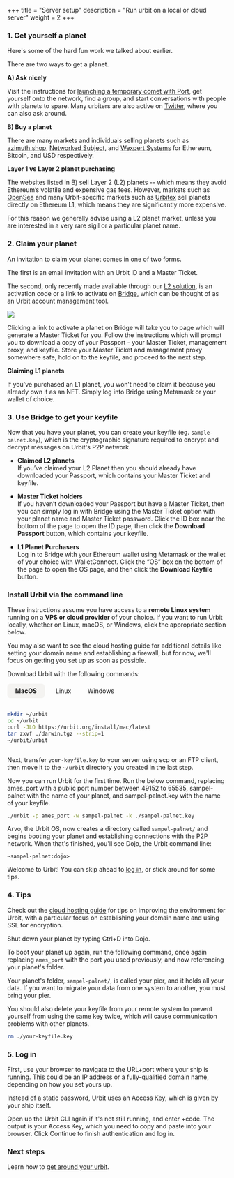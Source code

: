 +++
title = "Server setup"
description = "Run urbit on a local or cloud server"
weight = 2
+++

### 1. Get yourself a planet

Here's some of the hard fun work we talked about earlier.

There are two ways to get a planet.

**A) Ask nicely**

Visit the instructions for [launching a temporary comet with Port](/getting-started/easy), get yourself onto the network, find a group, and start conversations with people with planets to spare. Many urbiters are also active on [Twitter](https://twitter.com), where you can also ask around.

**B) Buy a planet**

There are many markets and individuals selling planets such as [azimuth.shop](https://azimuth.shop), [Networked Subject](https://subject.network), and [Wexpert Systems](https://wexpert.systems) for Ethereum, Bitcoin, and USD respectively.

<div className="bg-wall-100 p-7 rounded-xl markdown-callout">

**Layer 1 vs Layer 2 planet purchasing**

The websites listed in B) sell Layer 2 (L2) planets -- which means they avoid Ethereum’s volatile and expensive gas fees. However, markets such as [OpenSea](https://opensea.io) and many Urbit-specific markets such as [Urbitex](https://urbitex.io) sell planets directly on Ethereum L1, which means they are significantly more expensive.

For this reason we generally advise using a L2 planet market, unless you are interested in a very rare sigil or a particular planet name.

</div>

### 2. Claim your planet

An invitation to claim your planet comes in one of two forms.

The first is an email invitation with an Urbit ID and a Master Ticket.

The second, only recently made available through our [L2 solution](/getting-started/layer-2-for-planets), is an activation code or a link to activate on [Bridge](https://bridge.urbit.org), which can be thought of as an Urbit account management tool.

![](https://media.urbit.org/site/getting-started/Server-setup-1.jpg)

Clicking a link to activate a planet on Bridge will take you to page which will generate a Master Ticket for you. Follow the instructions which will prompt you to download a copy of your Passport - your Master Ticket, management proxy, and keyfile. Store your Master Ticket and management proxy somewhere safe, hold on to the keyfile, and proceed to the next step.

<div className="bg-wall-100 p-7 rounded-xl markdown-callout">

**Claiming L1 planets**

If you’ve purchased an L1 planet, you won’t need to claim it because you already own it as an NFT. Simply log into Bridge using Metamask or your wallet of choice.

</div>

### 3. Use Bridge to get your keyfile

Now that you have your planet, you can create your keyfile (eg. `sample-palnet.key`), which is the cryptographic signature required to encrypt and decrypt messages on Urbit's P2P network.

- **Claimed L2 planets**  
  If you’ve claimed your L2 Planet then you should already have downloaded your Passport, which contains your Master Ticket and keyfile.

- **Master Ticket holders**  
  If you haven’t downloaded your Passport but have a Master Ticket, then you can simply log in with Bridge using the Master Ticket option with your planet name and Master Ticket password. Click the ID box near the bottom of the page to open the ID page, then click the **Download Passport** button, which contains your keyfile.

- **L1 Planet Purchasers**  
  Log in to Bridge with your Ethereum wallet using Metamask or the wallet of your choice with WalletConnect. Click the “OS” box on the bottom of the page to open the OS page, and then click the **Download Keyfile** button.

### Install Urbit via the command line

These instructions assume you have access to a **remote Linux system** running on a **VPS or cloud provider** of your choice. If you want to run Urbit locally, whether on Linux, macOS, or Windows, click the appropriate section below.

You may also want to see the cloud hosting guide for additional details like setting your domain name and establishing a firewall, but for now, we'll focus on getting you set up as soon as possible.

Download Urbit with the following commands:

<div id="os" class="os">
  <input type="radio" id="macos" name="os" checked>
  <label for="macos">MacOS</label>
  <div class="tab">

```bash
mkdir ~/urbit
cd ~/urbit
curl -JLO https://urbit.org/install/mac/latest
tar zxvf ./darwin.tgz --strip=1
~/urbit/urbit
```

  </div>

  <input type="radio" id="linux" name="os">
  <label for="linux">Linux</label>
  <div class="tab">

```shell
mkdir ~/urbit
cd ~/urbit
wget --content-disposition https://urbit.org/install/linux64/latest
tar zxvf ./linux64.tgz --strip=1
~/urbit/urbit
```

Linux users may need to run this command in another terminal window to access your Urbit on port 80:

```shell
sudo apt-get install libcap2-bin
sudo setcap 'cap_net_bind_service=+ep' ~/urbit/urbit
```

</div>

  <input type="radio" id="windows" name="os">
  <label for="windows">Windows</label>
  <div class="tab">

```winbatch
mkdir %USERPROFILE%\urbit
cd %USERPROFILE%\urbit
curl -JLO https://urbit.org/install/windows/latest
tar zxvf .\windows.tgz --strip=1
%USERPROFILE%\urbit\urbit
```

> Windows 10 build 17063 and later includes the familiar `curl` and `tar` command-line tools.

</div>
</div>

Next, transfer `your-keyfile.key` to your server using scp or an FTP client, then move it to the `~/urbit` directory you created in the last step.

Now you can run Urbit for the first time. Run the below command, replacing ames_port with a public port number between 49152 to 65535, sampel-palnet with the name of your planet, and sampel-palnet.key with the name of your keyfile.

```sh
./urbit -p ames_port -w sampel-palnet -k ./sampel-palnet.key
```

Arvo, the Urbit OS, now creates a directory called `sampel-palnet/` and begins booting your planet and establishing connections with the P2P network. When that's finished, you'll see Dojo, the Urbit command line:

```
~sampel-palnet:dojo>
```

Welcome to Urbit! You can skip ahead to [log in](#log-in), or stick around for some tips.

### 4. Tips

Check out the [cloud hosting guide](/using/running/hosting) for tips on improving the environment for Urbit, with a particular focus on establishing your domain name and using SSL for encryption.

Shut down your planet by typing Ctrl+D into Dojo.

To boot your planet up again, run the following command, once again replacing `ames_port` with the port you used previously, and now referencing your planet's folder.

Your planet's folder, `sampel-palnet/`, is called your pier, and it holds all your data. If you want to migrate your data from one system to another, you must bring your pier.

You should also delete your keyfile from your remote system to prevent yourself from using the same key twice, which will cause communication problems with other planets.

```sh
rm ./your-keyfile.key
```

### 5. Log in

First, use your browser to navigate to the URL+port where your ship is running. This could be an IP address or a fully-qualified domain name, depending on how you set yours up.

Instead of a static password, Urbit uses an Access Key, which is given by your ship itself.

Open up the Urbit CLI again if it's not still running, and enter +code. The output is your Access Key, which you need to copy and paste into your browser. Click Continue to finish authentication and log in.

### Next steps

Learn how to [get around your urbit](/getting-started/getting-around).

<style>
  .os {
    display: flex;
    flex-wrap: wrap;
  }
  .os label {
    order: -1;
    padding: .5rem;
    min-width: 70px;
    text-align: center;
    cursor: pointer;
  }
  .os input[type="radio"] {
    display: none;
  }
  .os .tab {
    display: none;
    margin-top: 1rem;
    width: 100%;
    max-width: 100%;
  }
  .os .tab p:first-child {
    margin-top: 0;
  }
  .os .tab p:last-child {
    margin-bottom: 0;
  }
  .os input[type='radio']:checked + label {
    font-weight: bold;
    background-color: rgba(244,243,241,1);
    border-radius: 0.5em;
  }
  .os input[type='radio']:checked + label + .tab {
    display: block;
}
</style>
